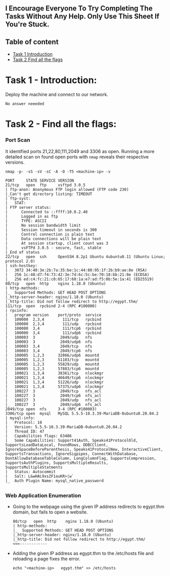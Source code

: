 ## I Encourage Everyone To Try Completing The Tasks Without Any Help. Only Use This Sheet If You're Stuck.

## Table of content
- [Task 1  Introduction](#task-1---Introduction)
- [Task 2  Find all the flags](#task-2---Find-all-the-flags)

# Task 1 - Introduction:
Deploy the machine and connect to our network. 
```
No answer neeeded
```

# Task 2  - Find all the flags:

### Port Scan
It identified ports 21,22,80,111,2049 and 3306 as open. Running a more detailed scan on found open ports with `nmap` reveals their respective versions.
```
nmap -p- -sS -sV -sC -A -O -T5 <machine-ip> -v 
```

```
PORT     STATE SERVICE VERSION
21/tcp   open  ftp     vsftpd 3.0.5
| ftp-anon: Anonymous FTP login allowed (FTP code 230)
|_Can't get directory listing: TIMEOUT
| ftp-syst: 
|   STAT: 
| FTP server status:
|      Connected to ::ffff:10.0.2.40
|      Logged in as ftp
|      TYPE: ASCII
|      No session bandwidth limit
|      Session timeout in seconds is 300
|      Control connection is plain text
|      Data connections will be plain text
|      At session startup, client count was 3
|      vsFTPd 3.0.5 - secure, fast, stable
|_End of status
22/tcp   open  ssh     OpenSSH 8.2p1 Ubuntu 4ubuntu0.11 (Ubuntu Linux; protocol 2.0)
| ssh-hostkey: 
|   3072 34:40:3e:2b:7a:35:be:1c:44:80:95:1f:2b:b9:ae:8e (RSA)
|   256 1c:48:d7:f4:73:42:3e:7d:6c:5c:be:70:18:bb:21:8e (ECDSA)
|_  256 ed:c4:fc:21:c0:65:17:60:1a:e7:ad:f5:0b:5e:1a:41 (ED25519)
80/tcp   open  http    nginx 1.18.0 (Ubuntu)
| http-methods: 
|_  Supported Methods: GET HEAD POST OPTIONS
|_http-server-header: nginx/1.18.0 (Ubuntu)
|_http-title: Did not follow redirect to http://egypt.thm/
111/tcp  open  rpcbind 2-4 (RPC #100000)
| rpcinfo: 
|   program version    port/proto  service
|   100000  2,3,4        111/tcp   rpcbind
|   100000  2,3,4        111/udp   rpcbind
|   100000  3,4          111/tcp6  rpcbind
|   100000  3,4          111/udp6  rpcbind
|   100003  3           2049/udp   nfs
|   100003  3           2049/udp6  nfs
|   100003  3,4         2049/tcp   nfs
|   100003  3,4         2049/tcp6  nfs
|   100005  1,2,3      32866/udp6  mountd
|   100005  1,2,3      51103/tcp   mountd
|   100005  1,2,3      55829/udp   mountd
|   100005  1,2,3      57883/tcp6  mountd
|   100021  1,3,4      38361/tcp   nlockmgr
|   100021  1,3,4      46649/tcp6  nlockmgr
|   100021  1,3,4      51226/udp   nlockmgr
|   100021  1,3,4      57375/udp6  nlockmgr
|   100227  3           2049/tcp   nfs_acl
|   100227  3           2049/tcp6  nfs_acl
|   100227  3           2049/udp   nfs_acl
|_  100227  3           2049/udp6  nfs_acl
2049/tcp open  nfs     3-4 (RPC #100003)
3306/tcp open  mysql   MySQL 5.5.5-10.3.39-MariaDB-0ubuntu0.20.04.2
| mysql-info: 
|   Protocol: 10
|   Version: 5.5.5-10.3.39-MariaDB-0ubuntu0.20.04.2
|   Thread ID: 47
|   Capabilities flags: 63486
|   Some Capabilities: Support41Auth, Speaks41ProtocolOld, SupportsLoadDataLocal, FoundRows, ODBCClient, IgnoreSpaceBeforeParenthesis, Speaks41ProtocolNew, InteractiveClient, SupportsTransactions, IgnoreSigpipes, ConnectWithDatabase, DontAllowDatabaseTableColumn, LongColumnFlag, SupportsCompression, SupportsAuthPlugins, SupportsMultipleResults, SupportsMultipleStatments
|   Status: Autocommit
|   Salt: L&wHAL9xsZF1auKR>|w`
|_  Auth Plugin Name: mysql_native_password
```
##
### Web Application Enumeration
* Going to the webpage using the given IP address redirects to egypt.thm domain, but fails to open a website.
  
  ```
  80/tcp   open  http    nginx 1.18.0 (Ubuntu)
  | http-methods: 
  |_  Supported Methods: GET HEAD POST OPTIONS
  |_http-server-header: nginx/1.18.0 (Ubuntu)
  |_http-title: Did not follow redirect to http://egypt.thm/      <<<------------
  ```
  
* Adding the given IP address as egypt.thm to the /etc/hosts file and reloading a page fixes the error.
  
  ```
  echo "<machine-ip>   egypt.thm" >> /etc/hosts
  ```
